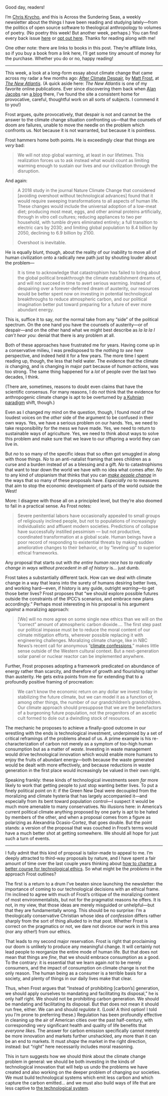 Good day, readers!

I’m [Chris Krycho](https://v5.chriskrycho.com), and this is Across the Sundering Seas, a weekly newsletter about the things I have been reading and studying lately—from the politics of open source software to theological anthropology to volumes of poetry. (No poetry this week! But another week, perhaps.) You can find every back issue [here](https://buttondown.email/chriskrycho) or [opt out here]({{unsubscribe_url}}). Thanks for reading along with me!

One other note: there are links to books in this post. They’re affiliate links, so if you buy a book from a link here, I’ll get some tiny amount of money for the purchase. Whether you do or no, happy reading!

---

This week, a look at a long-form essay about climate change that came across my radar a few months ago: [After Climate Despair][acd], by [Matt Frost], at [<cite>The New Atlantis</cite>][tna]. (A quick aside here: <cite>The New Atlantis</cite> is one of my favorite online publications. Ever since discovering them back when [Alan Jacobs][aj] ran [a blog][tp] there, I’ve found the site a consistent home for provocative, careful, thoughtful work on all sorts of subjects. I commend it to you!)

Frost argues, quite provocatively, that despair is not and cannot be the answer to the climate change situation confronting us—that the counsels of doom are failures, unable to move the needle on the problem which confronts us. Not because it is not warranted, but because it is pointless.

Frost hammers home both points. He is exceedingly clear that things are *very* bad:

> We will not stop global warming, at least in our lifetimes. This realization forces us to ask instead what would count as limiting warming enough to sustain our lives and our civilization through the disruption.

And again:

> A 2018 study in the journal Nature Climate Change that considered [avoiding overshoot without technological advances] found that it would require sweeping transformations to all aspects of human life. These changes would include the universal adoption of a low-meat diet; producing most meat, eggs, and other animal proteins artificially, through in vitro cell cultures; reducing appliances to two per household, with tumble dryers eliminated entirely; a full transition to electric cars by 2030; and limiting global population to 8.4 billion by 2050, declining to 6.9 billion by 2100.
> 
> Overshoot is inevitable.

He is equally blunt, though, about the reality of our inability to move all of human civilization onto a radically new path just by shouting louder about the problem—

> It is time to acknowledge that catastrophism has failed to bring about the global political breakthrough the climate establishment dreams of, and will not succeed in time to avert serious warming. Instead of despairing over a forever-deferred dream of austerity, our resources would be better spent now on investing in potential technological breakthroughs to reduce atmospheric carbon, and our political imagination better put toward preparing for a future of ever more abundant energy.

This is, suffice it to say, *not* the normal take from any “side” of the political spectrum. On the one hand you have the counsels of austerity—or of despair—and on the other hand what we might best describe as _la la la I can’t hear you_: denial that there is any problem at all.

Both of these approaches have frustrated me for years. Having come up in a conservative milieu, I was predisposed to the _nothing to see here_ perspective, and indeed held it for a few years. The more time I spent reading up, though, the less that held water. The evidence that the climate *is* changing, and is changing in major part because of *human actions*, was too strong. The same thing happened for a *lot* of people over the last two decades, I think.

(There are, sometimes, reasons to doubt even claims that have the scientific consensus. For many reasons, I do *not* think that the evidence for anthropogenic climate change is apt to be overturned by [a Kuhnian paradigm][tsosr] shift, though.)

Even as I changed my mind on the question, though, I found most of the loudest voices on the *other* side of the argument to be confused in their own ways. Yes, we have a serious problem on our hands. Yes, we need to take responsibility for the mess we have made. Yes, we need to return to sustainable ways of agriculture. Yes, we need to think about ways to solve this problem and make sure that we leave to our offspring a world they can live in.

But *no* to so many of the specific ideas that so often got smuggled in along with those things. *No* to an anti-natalist framing that sees children as a curse and a burden instead of as a blessing and a gift. *No* to catastrophisms that want to tear down the world we have with no idea what comes after. *No* to any kind of utopianism that thinks that you can [*make people change*][serenity] in the ways that so many of these proposals have. *Especially no* to measures that aim to stop the economic development of parts of the world outside the West!

More: I disagree with those all on a principled level, but they’re also doomed to fail in a practical sense. As Frost notes:

> Severe penitential labors have occasionally appealed to small groups of religiously inclined people, but not to populations of increasingly individualistic and affluent modern societies. Predictions of collapse have successfully instilled pessimism — but not productive, coordinated transformation at a global scale. Human beings have a poor record of responding to existential threats by making sudden ameliorative changes to their behavior, or by “leveling up” to superior ethical frameworks.

Any proposal that starts out with <i>the entire human race has to radically change in ways without precedent in all of history</i> is… just dumb.

Frost takes a substantially different tack. How can we deal with climate change in a way that leans into the surety of humans desiring better lives, and working hard—even, if history is any guide, outright *warring*—to get those beter lives? Frost proposes that <q>we should explore possible futures outside the constraints of the IPCC’s scenarios, and embrace new plans accordingly.</q> Perhaps most interesting in his proposal is his argument *against* a moralizing approach:

> [We] will no more agree on some single new ethics than we will on the “correct” amount of atmospheric carbon dioxide.… The first step past our political impasse must be to reduce the moral content of our climate mitigation efforts, wherever possible replacing it with engineering challenges. Moralizing climate change, like in NBC News’s recent call for anonymous “[climate confessions](https://www.nbcnews.com/news/specials/climate-confessions-share-solutions-climate-change-n1054791),” makes little sense outside of the Western cultural context. But a next-generation solar panel or nuclear reactor can be implemented anywhere.

Further, Frost proposes adopting a framework predicated on abundance of energy rather than scarcity, and therefore of growth and flourishing rather than austerity. He gets extra points from me for extending that to a profoundly positive framing of procreation:

> We can’t know the economic return on any dollar we invest today in stabilizing the future climate, but we can model it as a function of, among other things, the number of our grandchildren’s grandchildren. Our climate approach should presuppose that we are the benefactors of a burgeoning future population, not the progenitors of an ascetic cult formed to dole out a dwindling stock of resources.

The mechanic he proposes to achieve a finally-good outcome in our wrestling with the ends is technological investment, underpinned by a set of critical reframings of the problems ahead of us. A prime example is his re-characterization of carbon not merely as a symptom of too-high human consumption but as a matter of *waste*. Investing in waste management would drive technological innovation which would enable more humans to enjoy the fruits of abundant energy—both because the waste generated would be dealt with more effectively, and because reductions in waste generation in the first place would increasingly be valued in their own right.

Speaking frankly: these kinds of technological investments seem *far* more likely to work that getting people to just stop wanting better lives. To put a finely political point on it: if the Green New Deal were decoupled from the moralizing and climate hysteria that has largely accompanied it—and especially from its bent toward population control—I suspect it would be much more amenable to many conservatives. No illusions here: in America’s current political climate anything proposed by one party is apt to be hated by members of the other, and when a proposal comes from a figure as polarizing as Alexandria Ocasio-Cortez, that goes double. But the point stands: a version of the proposal that was couched in Frost’s terms would have a much better shot at getting somewhere. We should all hope for just such a turn of events.

---

I fully admit that this kind of proposal is tailor-made to appeal to me. I’m deeply attracted to third-way proposals by nature, and I have spent a fair amount of time over the last couple years thinking about [how to charter a better course for technological ethics][ws-7]. So what might be the *problems* in the approach Frost outlines?

The first is a return to a drum I’ve beaten since launching the newsletter: the importance of coming to our technological decisions with an ethical frame. I’m inclined to agree with much of Frost’s critique of the moralizing content of most environmentalists, but not for the pragmatist reasons he offers. It is not, in my view, that those ideas are merely misguided or unhelpful—but that they are fundamentally wrong. This should be no surprise: I’m a theologically conservative Christian whose idea of <i>confession</i> differs rather sharply from the sort of thing alluded to in that post. Whether Frost is correct on the pragmatics or not, we dare not divorce our work in this area (nor any other!) from our ethics.

That leads to my second major reservation. Frost is right that proclaiming our doom is unlikely to produce any meaningful change. It will certainly not lead people to reorganize the entire mode of human life. But that does not mean that things are *fine*, that we should embrace consumption as a good. To the contrary: it is essential that we learn again *not* to be merely consumers, and the impact of consumption on climate change is not the only reason. The human being as a consumer is a terrible basis for a society, and plenty of things in our daily lives make that clear.

Thus, when Frost argues that “Instead of prohibiting [carbon’s] generation, we should apply ourselves to mandating and facilitating its disposal,” he is only half right. We should not be prohibiting carbon generation. We should be mandating and facilitating its disposal. But that does not mean it should run free, either. We can and should *regulate* it. (Look! A third option! I told you I’m prone to preferring these.) Regulation has been profoundly effective in cleaning up the air of American cities over the past half-century, with corresponding very significant health and quality of life benefits that *everyone likes*. The answer for carbon emission specifically cannot merely be more innovation and markets further unshackled, any more than it can be an end to markets. It must *shape* the market in the right direction, instead: but “right” here necessarily includes moral reasoning.

This in turn suggests how we should think about the climate change problem in general: we should be both investing in the kinds of technological innovation that will help us undo the problems we have created and also working on the deeper problem of changing our societies. We must build technological systems which emit less carbon and which capture the carbon emitted… and we must also build ways of life that are less captive to [the technological system][tcs].



[acd]: https://www.thenewatlantis.com/publications/after-climate-despair
[Matt Frost]: https://mwfrost.com
[tna]: https://www.thenewatlantis.com
[aj]: https://ayjay.org
[tp]: http://text-patterns.thenewatlantis.com
[tsosr]: https://click.linksynergy.com/deeplink?id=qvtf8Hp8DGA&mid=2653&murl=https%3A%2F%2Fwww.alibris.com%2FThe-Structure-of-Scientific-Revolutions-50th-Anniversary-Edition-Thomas-S-Kuhn%2Fbook%2F19698083
[serenity]: https://www.youtube.com/watch?v=1VR3Av9qfZc
[ws-7]: https://winningslowly.org/season-7.html
[tcs]: https://click.linksynergy.com/deeplink?id=qvtf8Hp8DGA&mid=2653&murl=https%3A%2F%2Fwww.alibris.com%2FThe-Technological-System-Jacques-Ellul%2Fbook%2F6585112%3Fmatches%3D30